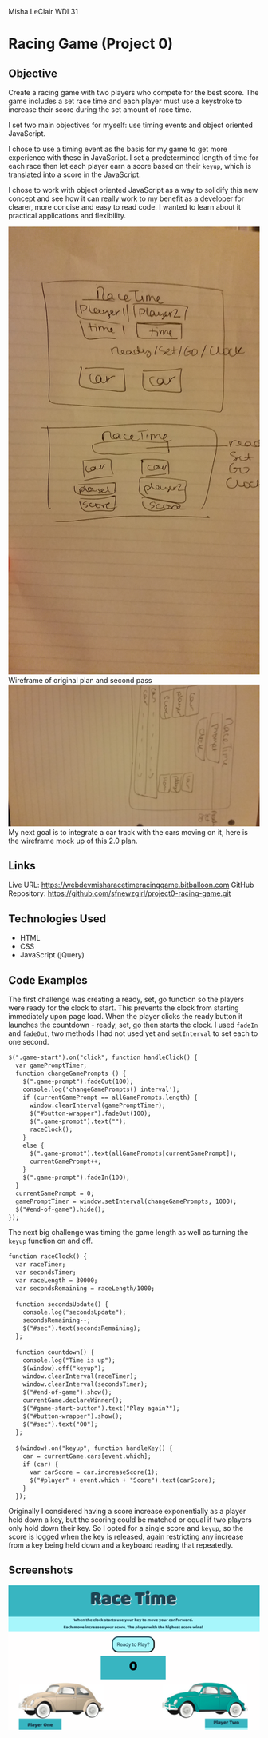 Misha LeClair
WDI 31
# Racing Game (Project 0)

## Objective

Create a racing game with two players who compete for the best score. The game includes a set race time and each player must use a keystroke to increase their score during the set amount of race time.

I set two main objectives for myself: use timing events and object oriented JavaScript.

I chose to use a timing event as the basis for my game to get more experience with these in JavaScript. I set a predetermined length of time for each race then let each player earn a score based on their ```keyup```, which is translated into a score in the JavaScript.

I chose to work with object oriented JavaScript as a way to solidify this new concept and see how it can really work to my benefit as a developer for clearer, more concise and easy to read code. I wanted to learn about it practical applications and flexibility.

![alt text](racetimewireframes.jpg)
Wireframe of original plan and second pass
![alt text](racetime2.0wireframe.jpg)
My next goal is to integrate a car track with the cars moving on it, here is the wireframe mock up of this 2.0 plan.

## Links

Live URL: https://webdevmisharacetimeracinggame.bitballoon.com
GitHub Repository: https://github.com/sfnewzgirl/project0-racing-game.git

## Technologies Used
* HTML  
* CSS
* JavaScript (jQuery)

## Code Examples

The first challenge was creating a ready, set, go function so the players were ready for the clock to start. This prevents the clock from starting immediately upon page load. When the player clicks the ready button it launches the countdown - ready, set, go then starts the clock. I used ```fadeIn``` and ```fadeOut```, two methods I had not used yet and ```setInterval``` to set each to one second.

```
$(".game-start").on("click", function handleClick() {
  var gamePromptTimer;
  function changeGamePrompts () {
    $(".game-prompt").fadeOut(100);
    console.log('changeGamePrompts() interval');
    if (currentGamePrompt == allGamePrompts.length) {
      window.clearInterval(gamePromptTimer);
      $("#button-wrapper").fadeOut(100);
      $(".game-prompt").text("");
      raceClock();
    }
    else {
      $(".game-prompt").text(allGamePrompts[currentGamePrompt]);
      currentGamePrompt++;
    }
    $(".game-prompt").fadeIn(100);
  }
  currentGamePrompt = 0;
  gamePromptTimer = window.setInterval(changeGamePrompts, 1000);
  $("#end-of-game").hide();
});
```
The next big challenge was timing the game length as well as turning the ```keyup``` function on and off.

```
function raceClock() {
  var raceTimer;
  var secondsTimer;
  var raceLength = 30000;
  var secondsRemaining = raceLength/1000;

  function secondsUpdate() {
    console.log("secondsUpdate");
    secondsRemaining--;
    $("#sec").text(secondsRemaining);
  };

  function countdown() {
    console.log("Time is up");
    $(window).off("keyup");
    window.clearInterval(raceTimer);
    window.clearInterval(secondsTimer);
    $("#end-of-game").show();
    currentGame.declareWinner();
    $("#game-start-button").text("Play again?");
    $("#button-wrapper").show();
    $("#sec").text("00");
  };

  $(window).on("keyup", function handleKey() {
    car = currentGame.cars[event.which];
    if (car) {
      var carScore = car.increaseScore(1);
      $("#player" + event.which + "Score").text(carScore);
    }
  });
```
Originally I considered having a score increase exponentially as a player held down a key, but the scoring could be matched or equal if two players only hold down their key. So I opted for a single score and ```keyup```, so the score is logged when the key is released, again restricting any increase from a key being held down and a keyboard reading that repeatedly.
## Screenshots

![alt text](race-time-screenshot.png)
